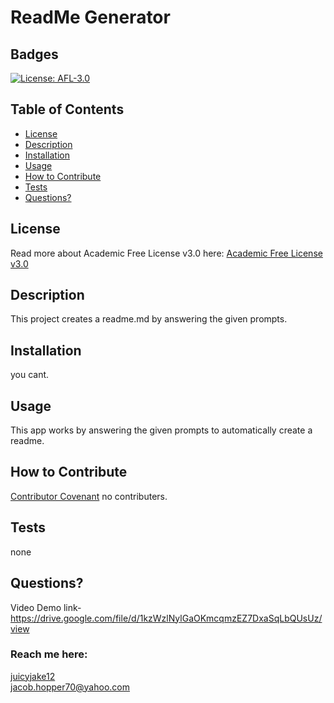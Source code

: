 # ReadMe Generator
  ## Badges
  [![License: AFL-3.0](https://img.shields.io/badge/License-AFL--3.0-lightgrey.svg)](https://opensource.org/licenses/AFL-3.0)
 
  ## Table of Contents

  * [License](#license)
  * [Description](#description)
  * [Installation](#installation)
  * [Usage](#usage)
  * [How to Contribute](#how-to-contribute)
  * [Tests](#tests)
  * [Questions?](#questions)
  
  ## License
  Read more about Academic Free License v3.0 here:
  [Academic Free License v3.0](https://opensource.org/licenses/AFL-3.0)
  
  ## Description
  This project creates a readme.md by answering the given prompts.
 
  ## Installation
  you cant.
  
  ## Usage
  This app works by answering the given prompts to automatically create a readme.
  
  ## How to Contribute
  [Contributor Covenant](https://www.contributor-covenant.org/) 
  no contributers.
 
  ## Tests
  none
  
  ## Questions?
  Video Demo link- https://drive.google.com/file/d/1kzWzlNylGaOKmcqmzEZ7DxaSqLbQUsUz/view
  ### Reach me here: 
  [juicyjake12](https://github.com/juicyjake12)  
  jacob.hopper70@yahoo.com
